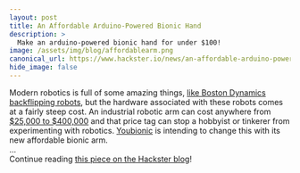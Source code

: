 ```yaml
---
layout: post
title: An Affordable Arduino-Powered Bionic Hand
description: >
  Make an arduino-powered bionic hand for under $100!
image: /assets/img/blog/affordablearm.png
canonical_url: https://www.hackster.io/news/an-affordable-arduino-powered-bionic-hand-cef14a1247bc
hide_image: false
---
```


Modern robotics is full of some amazing things, [like Boston Dynamics backflipping robots](https://www.youtube.com/watch?v=_sBBaNYex3E), but the hardware associated with these robots comes at a fairly steep cost. An industrial robotic arm can cost anywhere from [$25,000 to $400,000](https://insights.globalspec.com/article/4788/what-is-the-real-cost-of-an-industrial-robot-arm) and that price tag can stop a hobbyist or tinkerer from experimenting with robotics. [Youbionic](https://www.youbionic.com/) is intending to change this with its new affordable bionic arm.
<br>
...<br>
Continue reading [this piece on the Hackster blog](https://www.hackster.io/news/an-affordable-arduino-powered-bionic-hand-cef14a1247bc)!
<br>
